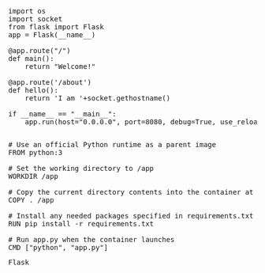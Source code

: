<pre class="file" data-filename="app.py" data-target="replace">
import os
import socket
from flask import Flask
app = Flask(__name__)

@app.route("/")
def main():
    return "Welcome!"

@app.route('/about')
def hello():
    return 'I am '+socket.gethostname()

if __name__ == "__main__":
    app.run(host="0.0.0.0", port=8080, debug=True, use_reloader=True)

</pre>



<pre class="file" data-filename="Dockerfile" data-target="replace">
# Use an official Python runtime as a parent image
FROM python:3

# Set the working directory to /app
WORKDIR /app

# Copy the current directory contents into the container at /app
COPY . /app

# Install any needed packages specified in requirements.txt
RUN pip install -r requirements.txt

# Run app.py when the container launches
CMD ["python", "app.py"]
</pre>

<pre class="file" data-filename="Requirement.txt" data-target="replace">
Flask
</pre>

